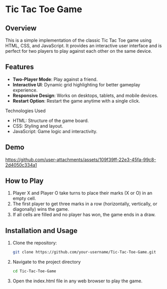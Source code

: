 # Tic Tac Toe Game

## Overview
This is a simple implementation of the classic Tic Tac Toe game using HTML, CSS, and JavaScript. It provides an interactive user interface and is perfect for two players to play against each other on the same device.

## Features
- **Two-Player Mode**: Play against a friend.
- **Interactive UI**: Dynamic grid highlighting for better gameplay experience.
- **Responsive Design**: Works on desktops, tablets, and mobile devices.
- **Restart Option**: Restart the game anytime with a single click.

Technologies Used
- HTML: Structure of the game board.
- CSS: Styling and layout.
- JavaScript: Game logic and interactivity.

## Demo
https://github.com/user-attachments/assets/109f39ff-22e3-45fa-99c8-2d4050c334a1


## How to Play
1. Player X and Player O take turns to place their marks (X or O) in an empty cell.
2. The first player to get three marks in a row (horizontally, vertically, or diagonally) wins the game.
3. If all cells are filled and no player has won, the game ends in a draw.

## Installation and Usage
1. Clone the repository:
   ```bash
   git clone https://github.com/your-username/Tic-Tac-Toe-Game.git
   ```
2. Navigate to the project directory
   ```bash
   cd Tic-Tac-Toe-Game
   ```
3. Open the index.html file in any web browser to play the game.
